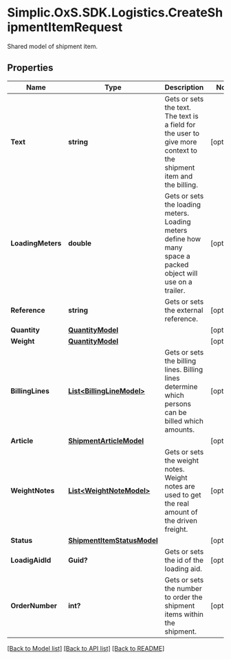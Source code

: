 # Simplic.OxS.SDK.Logistics.CreateShipmentItemRequest
Shared model of shipment item.

## Properties

Name | Type | Description | Notes
------------ | ------------- | ------------- | -------------
**Text** | **string** | Gets or sets the text.     The text is a field for the user to give more context to the shipment item and the billing.   | [optional] 
**LoadingMeters** | **double** | Gets or sets the loading meters.     Loading meters define how many space a packed object will use on a trailer.   | [optional] 
**Reference** | **string** | Gets or sets the external reference. | [optional] 
**Quantity** | [**QuantityModel**](QuantityModel.md) |  | [optional] 
**Weight** | [**QuantityModel**](QuantityModel.md) |  | [optional] 
**BillingLines** | [**List&lt;BillingLineModel&gt;**](BillingLineModel.md) | Gets or sets the billing lines.     Billing lines determine which persons can be billed which amounts.   | [optional] 
**Article** | [**ShipmentArticleModel**](ShipmentArticleModel.md) |  | [optional] 
**WeightNotes** | [**List&lt;WeightNoteModel&gt;**](WeightNoteModel.md) | Gets or sets the weight notes.     Weight notes are used to get the real amount of the driven freight.   | [optional] 
**Status** | [**ShipmentItemStatusModel**](ShipmentItemStatusModel.md) |  | [optional] 
**LoadigAidId** | **Guid?** | Gets or sets the id of the loading aid. | [optional] 
**OrderNumber** | **int?** | Gets or sets the number to order the shipment items within the shipment. | [optional] 

[[Back to Model list]](../README.md#documentation-for-models) [[Back to API list]](../README.md#documentation-for-api-endpoints) [[Back to README]](../README.md)

